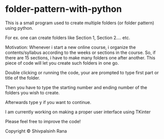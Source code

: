 # folder-pattern-with-python

This is a small program used to create multiple folders (or folder pattern) using python. 

For ex. one can create folders like Section 1, Section 2.... etc.

Motivation: Whenever i start a new online course, i organize the contents/syllabus according to the weeks or sections in the course. So, if there are 15 sections, i have to make many folders one after another. This piece of code will let you create such folders in one go.

Double clicking or running the code, your are prompted to type first part or title of the folder.

Then you have to type the starting number and ending number of the folders you wish to create.

Afterwards type y if you want to continue.

I am currently working on making a proper user interface using TKinter

Please feel free to improve the code!

Copyright © Shivpalsinh Rana
